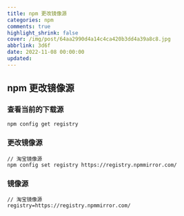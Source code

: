 ```yaml
---
title: npm 更改镜像源
categories: npm
comments: true
highlight_shrink: false
cover: /img/post/64aa2990d4a14c4ca420b3dd4a39a8c8.jpg
abbrlink: 3d6f
date: 2022-11-08 00:00:00
updated:
---
```


## npm 更改镜像源

### 查看当前的下载源
```shell
npm config get registry
```

### 更改镜像源
```shell
// 淘宝镜像源
npm config set registry https://registry.npmmirror.com/
```

### 镜像源
```text
// 淘宝镜像源
registry=https://registry.npmmirror.com/
```
